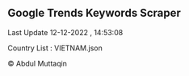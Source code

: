 

## Google Trends Keywords Scraper 
 
Last Update 12-12-2022 , 14:53:08

Country List :
VIETNAM.json



© Abdul Muttaqin 
